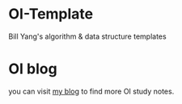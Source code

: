 # OI-Template
Bill Yang's algorithm &amp; data structure templates

# OI blog
you can visit [my blog](https://blog.bill.moe) to find more OI study notes.
